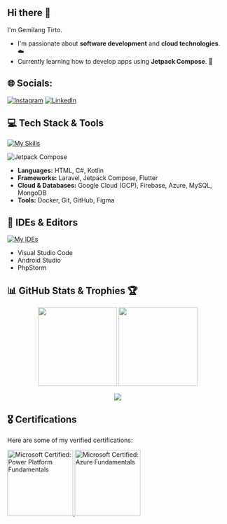 ## Hi there 👋

I'm Gemilang Tirto.
* I'm passionate about **software development** and **cloud technologies**. ☁️
* Currently learning how to develop apps using **Jetpack Compose**.  🤖

## 🌐 Socials:
[![Instagram](https://img.shields.io/badge/Instagram-%23E4405F.svg?logo=Instagram&logoColor=white)](https://instagram.com/gemilang_tirto) [![LinkedIn](https://img.shields.io/badge/LinkedIn-%230077B5.svg?logo=linkedin&logoColor=white)](https://linkedin.com/in/gemilangtirto) 

## 💻 Tech Stack & Tools

[![My Skills](https://skillicons.dev/icons?i=html,cs,kotlin,laravel,gcp,firebase,azure,mysql,mongodb,docker,git,github,figma,flutter&theme=light)](https://skillicons.dev)

![Jetpack Compose](https://img.shields.io/badge/Jetpack%20Compose-4285F4?style=for-the-badge&logo=android&logoColor=white&color=073042)

* **Languages:** HTML, C#, Kotlin
* **Frameworks:** Laravel, Jetpack Compose, Flutter
* **Cloud & Databases:** Google Cloud (GCP), Firebase, Azure, MySQL, MongoDB
* **Tools:** Docker, Git, GitHub, Figma

## 🔧 IDEs & Editors

[![My IDEs](https://skillicons.dev/icons?i=vscode,androidstudio,phpstorm&theme=light)](https://skillicons.dev)

* Visual Studio Code
* Android Studio
* PhpStorm


## 📊 GitHub Stats & Trophies 🏆

<p align="center">
  <img height="180em" src="https://github-readme-stats-eight-theta.vercel.app/api?username=StreamLine-18&show_icons=true&theme=algolia&include_all_commits=true&count_private=true"/>
  <img height="180em" src="https://github-readme-stats-eight-theta.vercel.app/api/top-langs/?username=StreamLine-18&layout=compact&theme=algolia"/>
</p>
<p align="center">
  <img src="https://nirzak-streak-stats.vercel.app/?user=StreamLine-18&theme=algolia&hide_border=false"/>
</p>

## 🎖️ Certifications

Here are some of my verified certifications:

 <p align="left">
  <a href="https://www.credly.com/badges/ae7c5595-8ffe-4fc0-bd87-2eeadaedf473" target="_blank" rel="noopener noreferrer">
    <img src="https://images.credly.com/size/340x340/images/2a6251f2-737b-4bf6-9190-d77570cc76fc/CERT-Fundamentals-Power-Platform.png" alt="Microsoft Certified: Power Platform Fundamentals" width="150" height="150"/>
  </a>
  <a href="https://www.credly.com/badges/2a14e645-e083-4ccf-aaf2-8dd3624b29f7" target="_blank" rel="noopener noreferrer">
    <img src="https://images.credly.com/size/340x340/images/be8fcaeb-c769-4858-b567-ffaaa73ce8cf/image.png" alt="Microsoft Certified: Azure Fundamentals" width="150" height="150"/>
  </a>
</p> 

